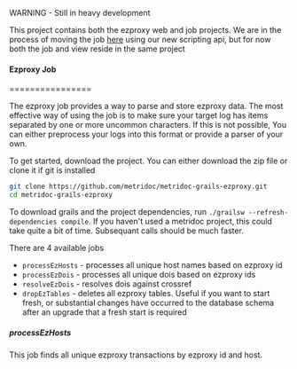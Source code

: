 WARNING - Still in heavy development

This project contains both the ezproxy web and job projects.  We are in the process of moving the job
[here](https://github.com/metridoc/metridoc-job-ezproxy) using our new scripting api, but for now both the job and view 
reside in the same project

#### Ezproxy Job
================

The ezproxy job provides a way to parse and store ezproxy data.  The most effective way of using the job is to make sure
your target log has items separated by one or more uncommon characters.  If this is not possible, You can either 
preprocess your logs into this format or provide a parser of your own.

To get started, download the project.  You can either download the zip file or clone it if git is installed

```bash
git clone https://github.com/metridoc/metridoc-grails-ezproxy.git
cd metridoc-grails-ezproxy
```

To download grails and the project dependencies, run `./grailsw --refresh-dependencies compile`.  If you haven't used
a metridoc project, this could take quite a bit of time.  Subsequant calls should be much faster.

There are 4 available jobs

*  `processEzHosts` - processes all unique host names based on ezproxy id
*  `processEzDois` - processes all unique dois based on ezproxy ids
*  `resolveEzDois` - resolves dois against crossref
*  `dropEzTables` - deletes all ezproxy tables.  Useful if you want to start fresh, or
substantial changes have occurred to the database schema after an upgrade that a fresh start is required

##### processEzHosts

This job finds all unique ezproxy transactions by ezproxy id and host.





